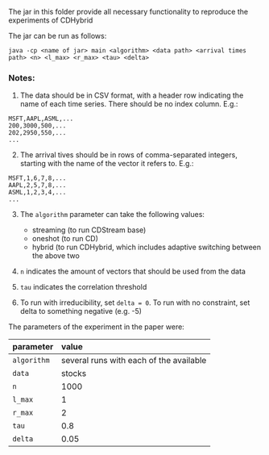 The jar in this folder provide all necessary functionality to reproduce the experiments of CDHybrid

The jar can be run as follows:

`java -cp <name of jar> main <algorithm> <data path> <arrival times path> <n> <l_max> <r_max> <tau> <delta>`


### Notes:

 1. The data should be in CSV format, with a header row indicating the name of each time series. There should be no index column. E.g.:

```
MSFT,AAPL,ASML,...
200,3000,500,...
202,2950,550,...
...
```

2. The arrival tives should be in rows of comma-separated integers, starting with the name of the vector it refers to. E.g.:

```
MSFT,1,6,7,8,...
AAPL,2,5,7,8,...
ASML,1,2,3,4,...
...
```

3. The `algorithm` parameter can take the following values:
	- streaming (to run CDStream base)
	- oneshot (to run CD)
	- hybrid (to run CDHybrid, which includes adaptive switching between the above two

4. `n` indicates the amount of vectors that should be used from the data
5. `tau` indicates the correlation threshold
6. To run with irreducibility, set `delta = 0`. To run with no constraint, set delta to something negative (e.g. -5)

The parameters of the experiment in the paper were:

|parameter | value | 
|:--|:--|
|`algorithm`| several runs with each of the available|
|`data`| stocks|
|`n`| 1000|
|`l_max`| 1|
|`r_max`| 2|
|`tau`| 0.8|
|`delta`| 0.05|
